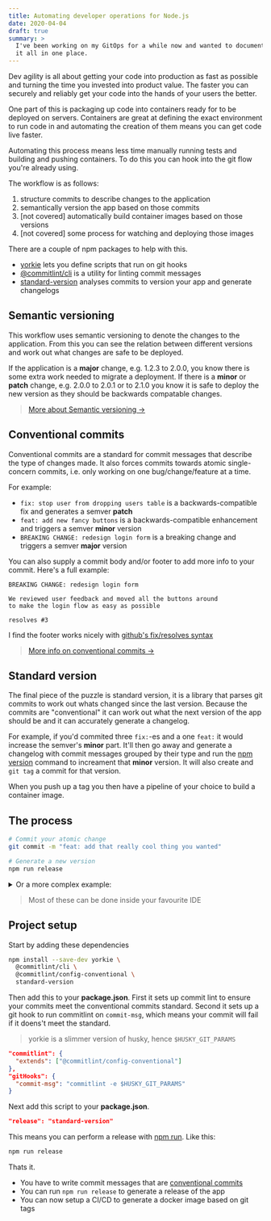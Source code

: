 ```yaml
---
title: Automating developer operations for Node.js
date: 2020-04-04
draft: true
summary: >
  I've been working on my GitOps for a while now and wanted to document 
  it all in one place.
---
```


Dev agility is all about getting your code into production as fast as possible
and turning the time you invested into product value.
The faster you can securely and reliably get your code into the hands of your users the better.

One part of this is packaging up code into containers ready for to be deployed on servers.
Containers are great at defining the exact environment to run code in
and automating the creation of them means you can get code live faster.

Automating this process means less time manually running tests and building and pushing containers.
To do this you can hook into the git flow you're already using.

The workflow is as follows:

1. structure commits to describe changes to the application
2. semantically version the app based on those commits
3. [not covered] automatically build container images based on those versions
4. [not covered] some process for watching and deploying those images

There are a couple of npm packages to help with this.

- [yorkie](https://www.npmjs.com/package/yorkie) lets you define scripts that run on git hooks
- [@commitlint/cli](https://www.npmjs.com/package/@commitlint/cli) is a utility for linting commit messages
- [standard-version](https://www.npmjs.com/package/standard-version) analyses commits to version your app and generate changelogs

## Semantic versioning

This workflow uses semantic versioning to denote the changes to the application.
From this you can see the relation between different versions
and work out what changes are safe to be deployed.

If the application is a **major** change, e.g. 1.2.3 to 2.0.0,
you know there is some extra work needed to migrate a deployment.
If there is a **minor** or **patch** change, e.g. 2.0.0 to 2.0.1 or to 2.1.0
you know it is safe to deploy the new version
as they should be backwards compatable changes.

> [More about Semantic versioning →](https://semver.org/)

## Conventional commits

Conventional commits are a standard for commit messages that describe the type of changes made.
It also forces commits towards atomic single-concern commits,
i.e. only working on one bug/change/feature at a time.

For example:

- `fix: stop user from dropping users table` is a backwards-compatible fix and generates a semver **patch**
- `feat: add new fancy buttons` is a backwards-compatible enhancement and triggers a semver **minor** version
- `BREAKING CHANGE: redesign login form` is a breaking change and triggers a semver **major** version

You can also supply a commit body and/or footer to add more info to your commit.
Here's a full example:

```
BREAKING CHANGE: redesign login form

We reviewed user feedback and moved all the buttons around
to make the login flow as easy as possible

resolves #3
```

I find the footer works nicely with
[github's fix/resolves syntax](https://help.github.com/en/enterprise/2.16/user/github/managing-your-work-on-github/closing-issues-using-keywords)

> [More info on conventional commits →](https://www.conventionalcommits.org/en/v1.0.0-beta.2/)

## Standard version

The final piece of the puzzle is standard version,
it is a library that parses git commits to work out whats changed since the last version.
Because the commits are "conventional" it can work out what the next version of the app should be
and it can accurately generate a changelog.

For example, if you'd commited three `fix:`-es and a one `feat:` it would increase the semver's **minor** part.
It'll then go away and generate a changelog with commit messages grouped by their type
and run the [npm version](https://docs.npmjs.com/cli/version) command to increament that **minor** version.
It will also create and `git tag` a commit for that version.

When you push up a tag you then have a pipeline of your choice to build a container image.

## The process

```bash
# Commit your atomic change
git commit -m "feat: add that really cool thing you wanted"

# Generate a new version
npm run release
```

<details>
<summary>Or a more complex example:</summary>

```bash
git checkout -b feature-branch

# work on a feature ...

git commit -m "fix: add check for divide by zero"

# some sort of code review ...

git checkout master
git merge feature-branch
npm run release
git push --follow-tags origin master

# ci magic to build image ...
```

</details>

> Most of these can be done inside your favourite IDE

## Project setup

Start by adding these dependencies

```bash
npm install --save-dev yorkie \
  @commitlint/cli \
  @commitlint/config-conventional \
  standard-version
```

Then add this to your **package.json**.
First it sets up commit lint to ensure your commits meet the conventional commits standard.
Second it sets up a git hook to run commitlint on `commit-msg`,
which means your commit will fail if it doens't meet the standard.

> yorkie is a slimmer version of husky, hence `$HUSKY_GIT_PARAMS`

```json
"commitlint": {
  "extends": ["@commitlint/config-conventional"]
},
"gitHooks": {
  "commit-msg": "commitlint -e $HUSKY_GIT_PARAMS"
}
```

Next add this script to your **package.json**.

```json
"release": "standard-version"
```

This means you can perform a release with [npm run](https://docs.npmjs.com/cli/run-script).
Like this:

```bash
npm run release
```

Thats it.

- You have to write commit messages that are [conventional commits](https://www.conventionalcommits.org/en/v1.0.0-beta.2/)
- You can run `npm run release` to generate a release of the app
- You can now setup a CI/CD to generate a docker image based on git tags
